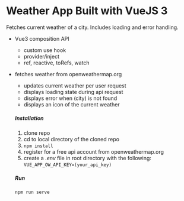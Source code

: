 # Weather App Built with VueJS 3

Fetches current weather of a city. Includes loading and error handling.

- Vue3 composition API
  - custom use hook
  - provider/inject
  - ref, reactive, toRefs, watch
- fetches weather from openweathermap.org

  - updates current weather per user request
  - displays loading state during api request
  - displays error when (city) is not found
  - displays an icon of the current weather

  ##### Installation

  1. clone repo
  2. cd to local directory of the cloned repo
  3. `npm install`
  4. register for a free api account from openweathermap.org
  5. create a _.env_ file in root directory with the following:
     `VUE_APP_OW_API_KEY=(your_api_key)`

  ##### Run

  `npm run serve`
